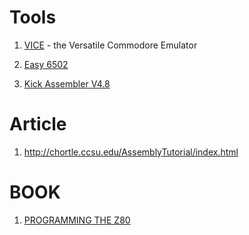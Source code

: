 
# Tools

1. [VICE](http://vice-emu.sourceforge.net/macosx.html) - the Versatile Commodore Emulator

2. [Easy 6502](http://skilldrick.github.io/easy6502/)

3. [Kick Assembler V4.8](http://theweb.dk/KickAssembler/Main.html#frontpage)


# Article
1. http://chortle.ccsu.edu/AssemblyTutorial/index.html

# BOOK

1. [PROGRAMMING THE Z80](http://www.z80.info/zip/zaks_book.pdf)
